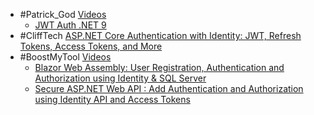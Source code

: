 - #Patrick_God [Videos](https://www.youtube.com/@PatrickGod/videos)
	- [JWT Auth .NET 9](https://youtu.be/6EEltKS8AwA)
- #CliffTech [ASP.NET Core Authentication with Identity: JWT, Refresh Tokens, Access Tokens, and More](https://youtu.be/bjqIAgABRrg)
- #BoostMyTool [Videos](https://www.youtube.com/@BoostMyTool/videos)
	- [Blazor Web Assembly: User Registration, Authentication and Authorization using Identity & SQL Server](https://youtu.be/uYkfk-rMmlM)
	- [Secure ASP.NET Web API : Add Authentication and Authorization using Identity API and Access Tokens](https://youtu.be/pG8pMbcl4Ps)
